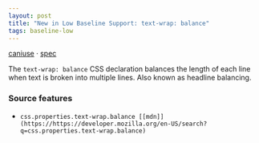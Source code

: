 ```yaml
---
layout: post
title: "New in Low Baseline Support: text-wrap: balance"
tags: baseline-low
---
```


[caniuse](https://caniuse.com/?search=text-wrap-balance) · [spec](https://drafts.csswg.org/css-text-4/#valdef-text-wrap-style-balance)

The `text-wrap: balance` CSS declaration balances the length of each line when text is broken into multiple lines. Also known as headline balancing.

### Source features

- ``css.properties.text-wrap.balance [[mdn]](https://https://developer.mozilla.org/en-US/search?q=css.properties.text-wrap.balance)``
